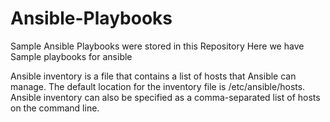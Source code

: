 # Ansible-Playbooks
Sample Ansible Playbooks were stored in this Repository
Here we have Sample playbooks for ansible

Ansible inventory is a file that contains a list of hosts that Ansible can manage. The default location for the inventory file is /etc/ansible/hosts. Ansible inventory can also be specified as a comma-separated list of hosts on the command line.
